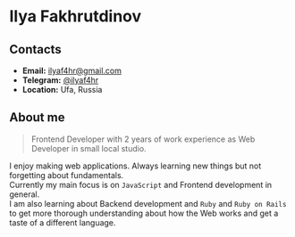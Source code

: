 # Ilya Fakhrutdinov

## Contacts

- **Email:** [ilyaf4hr@gmail.com](mailto:ilyaf4hr@gmail.com)
- **Telegram:** [@ilyaf4hr](https://t.me/ilyaf4hr)
- **Location:** Ufa, Russia

## About me

> Frontend Developer with 2 years of work experience as Web Developer in small local studio.

I enjoy making web applications. Always learning new things but not forgetting about fundamentals. \
Currently my main focus is on `JavaScript` and Frontend development in general. \
I am also learning about Backend development and `Ruby` and `Ruby on Rails` to get more thorough understanding about how the Web works and get a taste of a different language.
